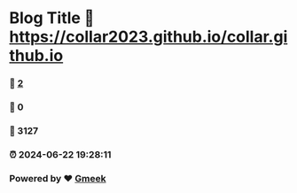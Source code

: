# Blog Title :link: https://collar2023.github.io/collar.github.io 
### :page_facing_up: [2](https://collar2023.github.io/collar.github.io/tag.html) 
### :speech_balloon: 0 
### :hibiscus: 3127 
### :alarm_clock: 2024-06-22 19:28:11 
### Powered by :heart: [Gmeek](https://github.com/Meekdai/Gmeek)
